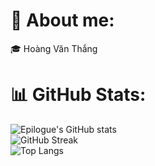 # 💫 About me:
🎓 Hoàng Văn Thắng<br>

# 📊 GitHub Stats:
![Epilogue's GitHub stats](https://github-readme-stats.vercel.app/api?username=hthanggg0221&show_icons=true&theme=dracula)<br/>
![GitHub Streak](https://github-readme-streak-stats.herokuapp.com?user=hthanggg0221&theme=dracula&hide_border=true)<br/>
![Top Langs](https://github-readme-stats.vercel.app/api/top-langs/?username=hthanggg0221&theme=dracula&hide_border=false&include_all_commits=true&count_private=true&layout=donut-vertical)<br/>

